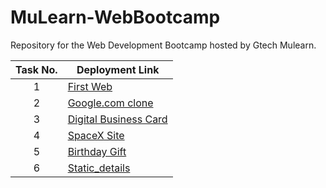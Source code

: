 # MuLearn-WebBootcamp
Repository for the Web Development Bootcamp hosted by Gtech Mulearn.

| Task No. | Deployment Link |
|:-:|-|
| 1 | [First Web](https://nsk-2001.github.io/MuLearn-WebBootcamp/First_Web/) |
| 2 | [Google.com clone](https://nsk-2001.github.io/MuLearn-WebBootcamp/SecondWeb_clone/) |
| 3 | [Digital Business Card](https://nsk-2001.github.io/MuLearn-WebBootcamp/BCard/) |
| 4 | [SpaceX Site](https://nsk-2001.github.io/MuLearn-WebBootcamp/Spacex(4)/) |
| 5 | [Birthday Gift ](https://nsk-2001.github.io/MuLearn-WebBootcamp/BirthdayGift(5)/) |
| 6 | [Static_details ](https://nsk-2001.github.io/MuLearn-WebBootcamp/Static(6)/#community) |

